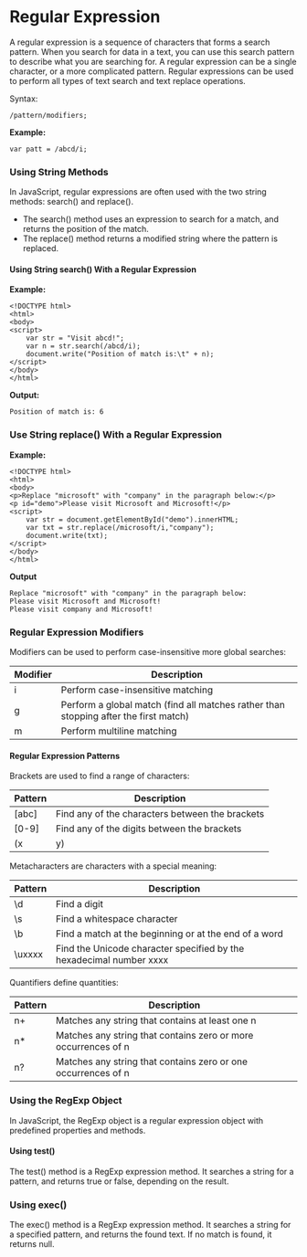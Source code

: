 # Regular Expression

A regular expression is a sequence of characters that forms a search pattern.
When you search for data in a text, you can use this search pattern to describe what you are searching for.
A regular expression can be a single character, or a more complicated pattern.
Regular expressions can be used to perform all types of text search and text replace operations.

Syntax:
```
/pattern/modifiers; 
```
**Example:**
```
var patt = /abcd/i;
```
### Using String Methods

In JavaScript, regular expressions are often used with the two string methods: search() and replace().
* The search() method uses an expression to search for a match, and returns the position of the match.
* The replace() method returns a modified string where the pattern is replaced.

#### Using String search() With a Regular Expression

**Example:**
```
<!DOCTYPE html>
<html>
<body>
<script>
    var str = "Visit abcd!"; 
    var n = str.search(/abcd/i);
    document.write("Position of match is:\t" + n);
</script>
</body>
</html>
```
**Output:**
```
Position of match is: 6 
```
### Use String replace() With a Regular Expression

**Example:**
```
<!DOCTYPE html>
<html>
<body>
<p>Replace "microsoft" with "company" in the paragraph below:</p>
<p id="demo">Please visit Microsoft and Microsoft!</p>
<script>
    var str = document.getElementById("demo").innerHTML; 
    var txt = str.replace(/microsoft/i,"company");
    document.write(txt);
</script>
</body>
</html>
```
**Output**
```
Replace "microsoft" with "company" in the paragraph below:
Please visit Microsoft and Microsoft!
Please visit company and Microsoft! 
```
### Regular Expression Modifiers

Modifiers can be used to perform case-insensitive more global searches:

|Modifier|	Description|
|---|---|
|i |	Perform case-insensitive matching|
|g |Perform a global match (find all matches rather than stopping after the first match)|
|m |Perform multiline matching|

#### Regular Expression Patterns

Brackets are used to find a range of characters:

|Pattern|Description|
|---|---|
|[abc]|Find any of the characters between the brackets|
|[0-9] |Find any of the digits between the brackets|
|(x|y)|Find any of the alternatives separated with |

Metacharacters are characters with a special meaning:

|Pattern|Description|
|---|---|
|\d|Find a digit|
|\s|Find a whitespace character|
|\b|Find a match at the beginning or at the end of a word|
|\uxxxx|Find the Unicode character specified by the hexadecimal number xxxx|

Quantifiers define quantities:

|Pattern|Description|
|---|---|
|n+|Matches any string that contains at least one n|
|n* |Matches any string that contains zero or more occurrences of n|
|n? 	|Matches any string that contains zero or one occurrences of n|

### Using the RegExp Object

In JavaScript, the RegExp object is a regular expression object with predefined properties and methods.

#### Using test()

The test() method is a RegExp expression method.
It searches a string for a pattern, and returns true or false, depending on the result.

### Using exec()

The exec() method is a RegExp expression method.
It searches a string for a specified pattern, and returns the found text.
If no match is found, it returns null.
